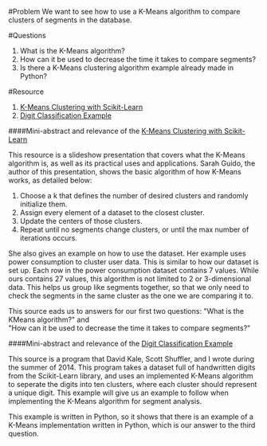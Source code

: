 #Problem
We want to see how to use a K-Means algorithm to compare clusters of segments in the database.

#Questions
1. What is the K-Means algorithm?
2. How can it be used to decrease the time it takes to compare segments?
3. Is there a K-Means clustering algorithm example already made in Python?

#Resource
1. [K-Means Clustering with Scikit-Learn]
2. [Digit Classification Example]

####Mini-abstract and relevance of the [K-Means Clustering with Scikit-Learn]

This resource is a slideshow presentation that covers what the K-Means algorithm is, as well as its practical uses and
applications.  Sarah Guido, the author of this presentation, shows the basic algorithm of how K-Means works, as detailed below:

1. Choose a k that defines the number of desired clusters and randomly initialize them.
2. Assign every element of a dataset to the closest cluster.
3. Update the centers of those clusters.
4. Repeat until no segments change clusters, or until the max number of iterations occurs.

She also gives an example on how to use the dataset.  Her example uses power consumption to cluster user data.  This is 
similar to how our dataset is set up.  Each row in the power consumption dataset contains 7 values.  While ours contains 27
values, this algorithm is not limited to 2 or 3-dimensional data.  This helps us group like segments together, so that we
only need to check the segments in the same cluster as the one we are comparing it to.
 
 This source eads us to answers for our first two questions: "What is the KMeans algorithm?" and  
 "How can it be used to decrease the time it takes to compare segments?"
 
####Mini-abstract and relevance of the [Digit Classification Example]
 
 This source is a program that David Kale, Scott Shuffler, and I wrote during the summer of 2014.  This program takes
 a dataset full of handwritten digits from the Scikit-Learn library, and uses an implemented K-Means algorithm to 
 seperate the digits into ten clusters, where each cluster should represent a unique digit.  This example
 will give us an example to follow when implementing the K-Means algorithm for segment analysis.
 
 This example is written in Python, so it shows that there is an example of a K-Means implementation written in Python, 
 which is our answer to the third question.

 [K-Means Clustering with Scikit-Learn]: http://www.slideshare.net/SarahGuido/kmeans-clustering-with-scikitlearn
 [Digit Classification Example]: https://github.com/kaledj/sstem_python_stuff/blob/master/digit_classification.py
